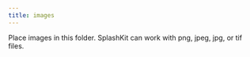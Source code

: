 ```yaml
---
title: images
---
```


Place images in this folder. SplashKit can work with png, jpeg, jpg, or tif files.
